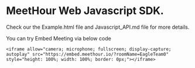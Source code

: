 # MeetHour Web Javascript SDK.

Check our the Example.html file and Javascript_API.md file for more details.

You can try Embed Meeting via below code

```
<iframe allow="camera; microphone; fullscreen; display-capture; autoplay" src="https://embed.meethour.io/?roomName=EagleTeam0" style="height: 100%; width: 100%; border: 0px;"></iframe>
```
